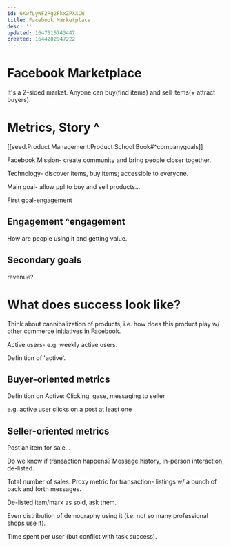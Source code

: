 ```yaml
---
id: 6KwfLyWF2Rg2FkxZPXXCW
title: Facebook Marketplace
desc: ''
updated: 1647515743447
created: 1644282947222
---
```



# Facebook Marketplace

It's a 2-sided market. Anyone can buy(find items) and sell items(+ attract buyers).

# Metrics, Story ^

[[seed.Product Management.Product School Book#^companygoals]]

Facebook Mission- create community and bring people closer together.

Technology- discover items, buy items; accessible to everyone.

Main goal- allow ppl to buy and sell products...

First goal-engagement
## Engagement ^engagement
How are people using it and getting value.

## Secondary goals
 revenue?

# What does success look like?

Think about cannibalization of products, i.e. how does this product play w/ other commerce initiatives in Facebook.

Active users- e.g. weekly active users.

Definition of 'active'.




## Buyer-oriented metrics 

Definition on Active: Clicking, gase, messaging to seller

e.g. active user clicks on a post at least one


## Seller-oriented metrics

Post an item for sale...

Do we know if transaction happens?
Message history, in-person interaction, de-listed.

Total number of sales.
Proxy metric for transaction- listings w/ a bunch of back and forth messages.

De-listed item/mark as sold, ask them.

Even distribution of demography using it (i.e. not so many professional shops use it).

Time spent per user (but conflict with task success). 





